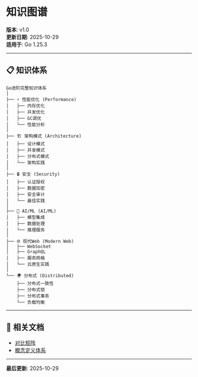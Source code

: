﻿# 知识图谱

**版本**: v1.0  
**更新日期**: 2025-10-29  
**适用于**: Go 1.25.3

---

## 📋 知识体系

```text
Go进阶完整知识体系
│
├── ⚡ 性能优化 (Performance)
│   ├── 内存优化
│   ├── 并发优化
│   ├── GC调优
│   └── 性能分析
│
├── 🏗️ 架构模式 (Architecture)
│   ├── 设计模式
│   ├── 并发模式
│   ├── 分布式模式
│   └── 架构实践
│
├── 🔒 安全 (Security)
│   ├── 认证授权
│   ├── 数据加密
│   ├── 安全审计
│   └── 最佳实践
│
├── 🤖 AI/ML (AI/ML)
│   ├── 模型集成
│   ├── 数据处理
│   └── 推理服务
│
├── 🌐 现代Web (Modern Web)
│   ├── WebSocket
│   ├── GraphQL
│   ├── 服务网格
│   └── 云原生实践
│
└── 🌍 分布式 (Distributed)
    ├── 分布式一致性
    ├── 分布式锁
    ├── 分布式事务
    └── 负载均衡
```

---

## 🔗 相关文档

- [对比矩阵](./00-对比矩阵.md)
- [概念定义体系](./00-概念定义体系.md)

---

**最后更新**: 2025-10-29
